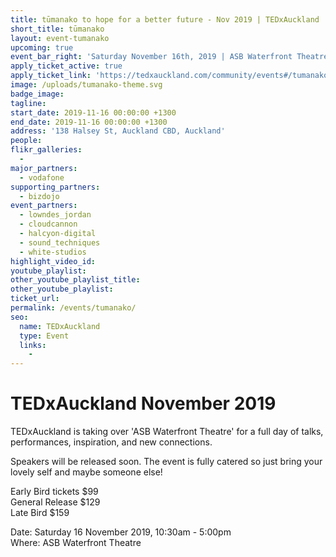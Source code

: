 ```yaml
---
title: tūmanako to hope for a better future - Nov 2019 | TEDxAuckland
short_title: tūmanako
layout: event-tumanako
upcoming: true
event_bar_right: 'Saturday November 16th, 2019 | ASB Waterfront Theatre'
apply_ticket_active: true
apply_ticket_link: 'https://tedxauckland.com/community/events#/tumanako/buy-tickets'
image: /uploads/tumanako-theme.svg
badge_image:
tagline:
start_date: 2019-11-16 00:00:00 +1300
end_date: 2019-11-16 00:00:00 +1300
address: '138 Halsey St, Auckland CBD, Auckland'
people:
flikr_galleries:
  -
major_partners:
  - vodafone
supporting_partners:
  - bizdojo
event_partners:
  - lowndes_jordan
  - cloudcannon
  - halcyon-digital
  - sound_techniques
  - white-studios
highlight_video_id:
youtube_playlist:
other_youtube_playlist_title:
other_youtube_playlist:
ticket_url:
permalink: /events/tumanako/
seo:
  name: TEDxAuckland
  type: Event
  links:
    -
---
```


# TEDxAuckland November 2019

TEDxAuckland is taking over 'ASB Waterfront Theatre' for a full day of talks, performances, inspiration, and new connections.

Speakers will be released soon. The event is fully catered so just bring your lovely self and maybe someone else\!

Early Bird tickets $99<br>General Release $129<br>Late Bird $159

Date: Saturday 16 November 2019, 10:30am - 5:00pm<br>Where: ASB Waterfront Theatre
